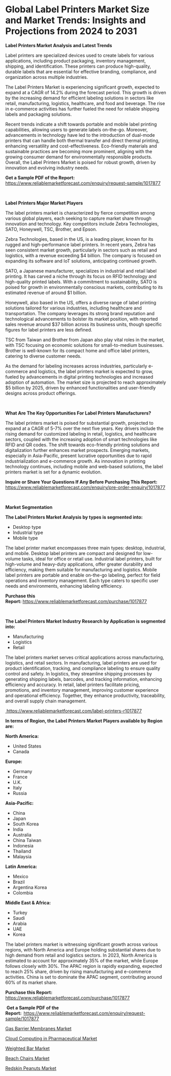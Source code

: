 <p><h1>Global Label Printers Market Size and Market Trends: Insights and Projections from 2024 to 2031</h1></p><p><strong>Label Printers Market Analysis and Latest Trends</strong></p>
<p><p>Label printers are specialized devices used to create labels for various applications, including product packaging, inventory management, shipping, and identification. These printers can produce high-quality, durable labels that are essential for effective branding, compliance, and organization across multiple industries.</p><p>The Label Printers Market is experiencing significant growth, expected to expand at a CAGR of 14.2% during the forecast period. This growth is driven by the increasing demand for efficient labeling solutions in sectors like retail, manufacturing, logistics, healthcare, and food and beverage. The rise in e-commerce activities has further fueled the need for reliable shipping labels and packaging solutions.</p><p>Recent trends indicate a shift towards portable and mobile label printing capabilities, allowing users to generate labels on-the-go. Moreover, advancements in technology have led to the introduction of dual-mode printers that can handle both thermal transfer and direct thermal printing, enhancing versatility and cost-effectiveness. Eco-friendly materials and sustainable practices are becoming more prominent, aligning with the growing consumer demand for environmentally responsible products. Overall, the Label Printers Market is poised for robust growth, driven by innovation and evolving industry needs.</p></p>
<p><strong>Get a Sample PDF of the Report:&nbsp;</strong> <a href="https://www.reliablemarketforecast.com/enquiry/request-sample/1017877">https://www.reliablemarketforecast.com/enquiry/request-sample/1017877</a></p>
<p>&nbsp;</p>
<p><strong>Label Printers Major Market Players</strong></p>
<p><p>The label printers market is characterized by fierce competition among various global players, each seeking to capture market share through innovation and technology. Key competitors include Zebra Technologies, SATO, Honeywell, TSC, Brother, and Epson.</p><p>Zebra Technologies, based in the US, is a leading player, known for its rugged and high-performance label printers. In recent years, Zebra has seen consistent market growth, particularly in sectors such as retail and logistics, with a revenue exceeding $4 billion. The company is focused on expanding its software and IoT solutions, anticipating continued growth.</p><p>SATO, a Japanese manufacturer, specializes in industrial and retail label printing. It has carved a niche through its focus on RFID technology and high-quality printed labels. With a commitment to sustainability, SATO is poised for growth in environmentally conscious markets, contributing to its estimated revenue of around $1 billion.</p><p>Honeywell, also based in the US, offers a diverse range of label printing solutions tailored for various industries, including healthcare and transportation. The company leverages its strong brand reputation and technological advancements to bolster its market position, with reported sales revenue around $37 billion across its business units, though specific figures for label printers are less defined.</p><p>TSC from Taiwan and Brother from Japan also play vital roles in the market, with TSC focusing on economic solutions for small-to-medium businesses. Brother is well-known for its compact home and office label printers, catering to diverse customer needs.</p><p>As the demand for labeling increases across industries, particularly e-commerce and logistics, the label printers market is expected to grow, fueled by advancements in digital printing technologies and increased adoption of automation. The market size is projected to reach approximately $5 billion by 2025, driven by enhanced functionalities and user-friendly designs across product offerings.</p></p>
<p>&nbsp;</p>
<p><strong>What Are The Key Opportunities For Label Printers Manufacturers?</strong></p>
<p><p>The label printers market is poised for substantial growth, projected to expand at a CAGR of 5-7% over the next five years. Key drivers include the rising demand for customized labeling in retail, logistics, and healthcare sectors, coupled with the increasing adoption of smart technologies like RFID and QR codes. The shift towards eco-friendly printing solutions and digitalization further enhances market prospects. Emerging markets, especially in Asia-Pacific, present lucrative opportunities due to rapid industrialization and e-commerce growth. As innovation in printing technology continues, including mobile and web-based solutions, the label printers market is set for a dynamic evolution.</p></p>
<p><strong>Inquire or Share Your Questions If Any Before Purchasing This Report:</strong> <a href="https://www.reliablemarketforecast.com/enquiry/pre-order-enquiry/1017877">https://www.reliablemarketforecast.com/enquiry/pre-order-enquiry/1017877</a></p>
<p>&nbsp;</p>
<p><strong>Market Segmentation</strong></p>
<p><strong>The Label Printers Market Analysis by types is segmented into:</strong></p>
<p><ul><li>Desktop type</li><li>Industrial type</li><li>Mobile type</li></ul></p>
<p><p>The label printer market encompasses three main types: desktop, industrial, and mobile. Desktop label printers are compact and designed for low-volume tasks, ideal for office or retail use. Industrial label printers, built for high-volume and heavy-duty applications, offer greater durability and efficiency, making them suitable for manufacturing and logistics. Mobile label printers are portable and enable on-the-go labeling, perfect for field operations and inventory management. Each type caters to specific user needs and environments, enhancing labeling efficiency.</p></p>
<p><strong>Purchase this Report:&nbsp;</strong><a href="https://www.reliablemarketforecast.com/purchase/1017877">https://www.reliablemarketforecast.com/purchase/1017877</a></p>
<p>&nbsp;</p>
<p><strong>The Label Printers Market Industry Research by Application is segmented into:</strong></p>
<p><ul><li>Manufacturing</li><li>Logistics</li><li>Retail</li></ul></p>
<p><p>The label printers market serves critical applications across manufacturing, logistics, and retail sectors. In manufacturing, label printers are used for product identification, tracking, and compliance labeling to ensure quality control and safety. In logistics, they streamline shipping processes by generating shipping labels, barcodes, and tracking information, enhancing efficiency and accuracy. In retail, label printers facilitate pricing, promotions, and inventory management, improving customer experience and operational efficiency. Together, they enhance productivity, traceability, and overall supply chain management.</p></p>
<p><a href="https://www.reliablemarketforecast.com/label-printers-r1017877">&nbsp;https://www.reliablemarketforecast.com/label-printers-r1017877</a></p>
<p><strong>In terms of Region, the Label Printers Market Players available by Region are:</strong></p>
<p>
    <p> <strong> North America: </strong>
        <ul>
            <li>United States</li>
            <li>Canada</li>
        </ul>
        </p> 
    <p> <strong> Europe: </strong>
        <ul>
            <li>Germany</li>
            <li>France</li>
            <li>U.K.</li>
            <li>Italy</li>
            <li>Russia</li>
        </ul>
        </p> 
    <p> <strong> Asia-Pacific: </strong>
        <ul>
            <li>China</li>
            <li>Japan</li>
            <li>South Korea</li>
            <li>India</li>
            <li>Australia</li>
            <li>China Taiwan</li>
            <li>Indonesia</li>
            <li>Thailand</li>
            <li>Malaysia</li>
        </ul>
        </p> 
    <p> <strong> Latin America: </strong>
        <ul>
            <li>Mexico</li>
            <li>Brazil</li>
            <li>Argentina Korea</li>
            <li>Colombia</li>
        </ul>
        </p> 
    <p> <strong> Middle East & Africa: </strong>
        <ul>
            <li>Turkey</li>
            <li>Saudi</li>
            <li>Arabia</li>
            <li>UAE</li>
            <li>Korea</li>
        </ul>
    </p>
    </p>
<p><p>The label printers market is witnessing significant growth across various regions, with North America and Europe holding substantial shares due to high demand from retail and logistics sectors. In 2023, North America is estimated to account for approximately 35% of the market, while Europe follows closely with 30%. The APAC region is rapidly expanding, expected to reach 25% share, driven by rising manufacturing and e-commerce activities. China is set to dominate the APAC segment, contributing around 60% of its market share.</p></p>
<p><strong>Purchase this Report: </strong><a href="https://www.reliablemarketforecast.com/purchase/1017877">https://www.reliablemarketforecast.com/purchase/1017877</a></p>
<p>&nbsp;<strong>Get a Sample PDF of the Report:&nbsp;&nbsp;</strong><a href="https://www.reliablemarketforecast.com/enquiry/request-sample/1017877">https://www.reliablemarketforecast.com/enquiry/request-sample/1017877</a></p>
<p><strong></strong></p>
<p><p><a href="https://www.linkedin.com/pulse/global-gas-barrier-membranes-market-analysis-key-trends-future-gir0e?trackingId=BPO28OzGSZ2hk1lVYtW3fw%3D%3D">Gas Barrier Membranes Market</a></p><p><a href="https://medium.com/@sallyselcenk468/cloud-computing-in-pharmaceutical-market-investigation-industry-evolution-and-forecast-till-2031-3b6544148c9f">Cloud Computing in Pharmaceutical Market</a></p><p><a href="https://issuu.com/reportprime-2/docs/weighted-bar-market-size-2030.pptx_a1b4a21b3cf50c">Weighted Bar Market</a></p><p><a href="https://issuu.com/reportprime-2/docs/beach-chairs-market-size-2030.pptx_31f471745a7a20">Beach Chairs Market</a></p><p><a href="https://medium.com/@alishaseffanie64/the-redskin-peanuts-market-prioritizes-cost-control-and-efficiency-enhancement-c682a11c191f">Redskin Peanuts Market</a></p></p>